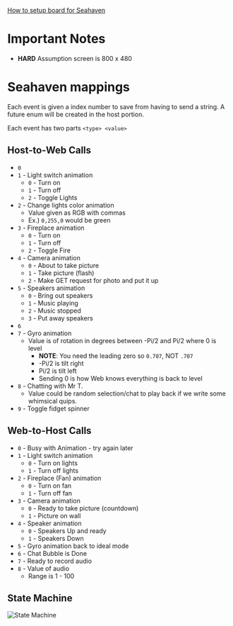[How to setup board for Seahaven](./docs/setup.md)

# Important Notes

- **HARD** Assumption screen is 800 x 480

# Seahaven mappings

Each event is given a index number to save from having to send a string. A future enum will be created in the host portion.

Each event has two parts `<type> <value>`

## Host-to-Web Calls
- `0`
- `1` - Light switch animation
  - `0` - Turn on
  - `1` - Turn off
  - `2` - Toggle Lights
- `2` - Change lights color animation
  - Value given as RGB with commas 
  - Ex.) `0,255,0` would be green
- `3` - Fireplace animation
  - `0` - Turn on
  - `1` - Turn off
  - `2` - Toggle Fire
- `4` - Camera animation
  - `0` - About to take picture
  - `1` - Take picture (flash)
  - `2` - Make GET request for photo and put it up
- `5` - Speakers animation
  - `0` - Bring out speakers
  - `1` - Music playing
  - `2` - Music stopped
  - `3` - Put away speakers
- `6`
- `7` - Gyro animation
  - Value is of rotation in degrees between -Pi/2 and Pi/2 where 0 is level
    - **NOTE**: You need the leading zero so `0.707`, NOT `.707`
    - -Pi/2 is tilt right
    -  Pi/2 is tilt left
    - Sending 0 is how Web knows everything is back to level
- `8` - Chatting with Mr T.
  - Value could be random selection/chat to play back if we write some whimsical quips.
- `9` - Toggle fidget spinner

## Web-to-Host Calls
- `0` - Busy with Animation - try again later
- `1` - Light switch animation
  - `0` - Turn on lights
  - `1` - Turn off lights
- `2` - Fireplace (Fan) animation
  - `0` - Turn on fan
  - `1` - Turn off fan
- `3` - Camera animation
  - `0` - Ready to take picture (countdown)
  - `1` - Picture on wall
- `4` - Speaker animation
  - `0` - Speakers Up and ready
  - `1` - Speakers Down
- `5` - Gyro animation back to ideal mode
- `6` - Chat Bubble is Done
- `7` - Ready to record audio
- `8` - Value of audio
  - Range is 1 - 100

## State Machine

![State Machine](Animation_State_Machine.png)
